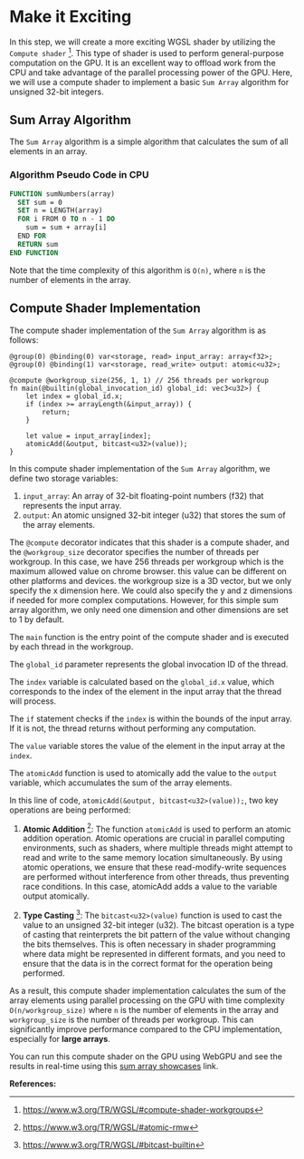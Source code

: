 # Make it Exciting

In this step, we will create a more exciting WGSL shader by utilizing the `Compute shader` [^3].
This type of shader is used to perform general-purpose computation on the GPU. It is an excellent way to offload work from the CPU and take advantage of the parallel processing power of the GPU.
Here, we will use a compute shader to implement a basic `Sum Array` algorithm for unsigned 32-bit integers.

## Sum Array Algorithm

The `Sum Array` algorithm is a simple algorithm that calculates the sum of all elements in an array.

### Algorithm Pseudo Code in CPU

```vb
FUNCTION sumNumbers(array)
  SET sum = 0
  SET n = LENGTH(array)
  FOR i FROM 0 TO n - 1 DO
    sum = sum + array[i]
  END FOR
  RETURN sum
END FUNCTION
```

Note that the time complexity of this algorithm is `O(n)`, where `n` is the number of elements in the array.

## Compute Shader Implementation

The compute shader implementation of the `Sum Array` algorithm is as follows:

```wgsl
@group(0) @binding(0) var<storage, read> input_array: array<f32>;
@group(0) @binding(1) var<storage, read_write> output: atomic<u32>;

@compute @workgroup_size(256, 1, 1) // 256 threads per workgroup
fn main(@builtin(global_invocation_id) global_id: vec3<u32>) {
    let index = global_id.x;
    if (index >= arrayLength(&input_array)) {
        return;
    }

    let value = input_array[index];
    atomicAdd(&output, bitcast<u32>(value));
}
```

In this compute shader implementation of the `Sum Array` algorithm, we define two storage variables:

1. `input_array`: An array of 32-bit floating-point numbers (f32) that represents the input array.
2. `output`: An atomic unsigned 32-bit integer (u32) that stores the sum of the array elements.

The `@compute` decorator indicates that this shader is a compute shader, and the `@workgroup_size` decorator specifies the number of threads per workgroup. In this case, we have 256 threads per workgroup which is the maximum allowed value on chrome browser. this value can be different on other platforms and devices. the workgroup size is a 3D vector, but we only specify the x dimension here. We could also specify the y and z dimensions if needed for more complex computations. However, for this simple sum array algorithm, we only need one dimension and other dimensions are set to 1 by default.

The `main` function is the entry point of the compute shader and is executed by each thread in the workgroup.

The `global_id` parameter represents the global invocation ID of the thread.

The `index` variable is calculated based on the `global_id.x` value, which corresponds to the index of the element in the input array that the thread will process.

The `if` statement checks if the `index` is within the bounds of the input array. If it is not, the thread returns without performing any computation.

The `value` variable stores the value of the element in the input array at the `index`.

The `atomicAdd` function is used to atomically add the value to the `output` variable, which accumulates the sum of the array elements.

In this line of code, `atomicAdd(&output, bitcast<u32>(value));`, two key operations are being performed:

1. **Atomic Addition** [^1]: The function `atomicAdd` is used to perform an atomic addition operation.
   Atomic operations are crucial in parallel computing environments, such as shaders, where multiple threads might attempt to read and write to the same memory location simultaneously. By using atomic operations, we ensure that these read-modify-write sequences are performed without interference from other threads, thus preventing race conditions. In this case, atomicAdd adds a value to the variable output atomically.

2. **Type Casting** [^2]: The `bitcast<u32>(value)` function is used to cast the value to an unsigned 32-bit integer (u32). The bitcast operation is a type of casting that reinterprets the bit pattern of the value without changing the bits themselves. This is often necessary in shader programming where data might be represented in different formats, and you need to ensure that the data is in the correct format for the operation being performed.

As a result, this compute shader implementation calculates the sum of the array elements using parallel processing on the GPU with time complexity `O(n/workgroup_size)` where `n` is the number of elements in the array and `workgroup_size` is the number of threads per workgroup. This can significantly improve performance compared to the CPU implementation, especially for **large arrays**.

You can run this compute shader on the GPU using WebGPU and see the results in real-time using this [sum array showcases](/showcases/sum-array) link.

**References:**

[^1]: https://www.w3.org/TR/WGSL/#atomic-rmw
[^2]: https://www.w3.org/TR/WGSL/#bitcast-builtin
[^3]: https://www.w3.org/TR/WGSL/#compute-shader-workgroups
